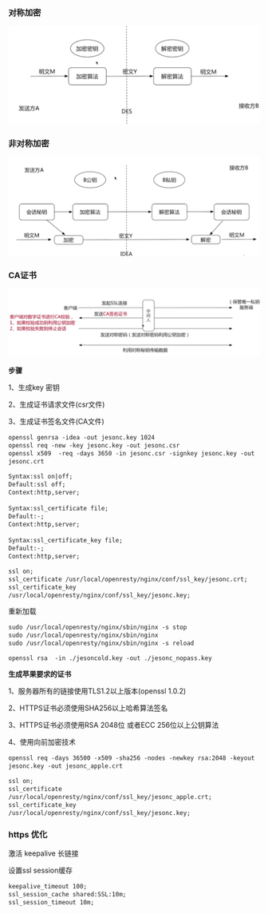 ### 对称加密

 ![对称加密](images/image1.png)

### 非对称加密

 ![非对称加密](images/image2.png)

### CA证书

 ![CA验证](images/image3.png)

**步骤**

 1、生成key 密钥 

 2、生成证书请求文件(csr文件)

 3、生成证书签名文件(CA文件)

```
openssl genrsa -idea -out jesonc.key 1024
openssl req -new -key jesonc.key -out jesonc.csr
openssl x509  -req -days 3650 -in jesonc.csr -signkey jesonc.key -out jesonc.crt
```

```
Syntax:ssl on|off;
Default:ssl off;
Context:http,server;

Syntax:ssl_certificate file;
Default:-;
Context:http,server;

Syntax:ssl_certificate_key file;
Default:-;
Context:http,server;
```

```
ssl on;
ssl_certificate /usr/local/openresty/nginx/conf/ssl_key/jesonc.crt;
ssl_certificate_key /usr/local/openresty/nginx/conf/ssl_key/jesonc.key;
```
重新加载
```
sudo /usr/local/openresty/nginx/sbin/nginx -s stop
sudo /usr/local/openresty/nginx/sbin/nginx
sudo /usr/local/openresty/nginx/sbin/nginx -s reload
```

```
openssl rsa  -in ./jesoncold.key -out ./jesonc_nopass.key
```

**生成苹果要求的证书**

1、服务器所有的链接使用TLS1.2以上版本(openssl 1.0.2)

2、HTTPS证书必须使用SHA256以上哈希算法签名

3、HTTPS证书必须使用RSA 2048位 或者ECC 256位以上公钥算法

4、使用向前加密技术




```
openssl req -days 36500 -x509 -sha256 -nodes -newkey rsa:2048 -keyout jesonc.key -out jesonc_apple.crt
```

```
ssl on;
ssl_certificate /usr/local/openresty/nginx/conf/ssl_key/jesonc_apple.crt;
ssl_certificate_key /usr/local/openresty/nginx/conf/ssl_key/jesonc.key;
```

### https 优化
激活 keepalive 长链接

设置ssl session缓存

```
keepalive_timeout 100;
ssl_session_cache shared:SSL:10m;
ssl_session_timeout 10m;
```








